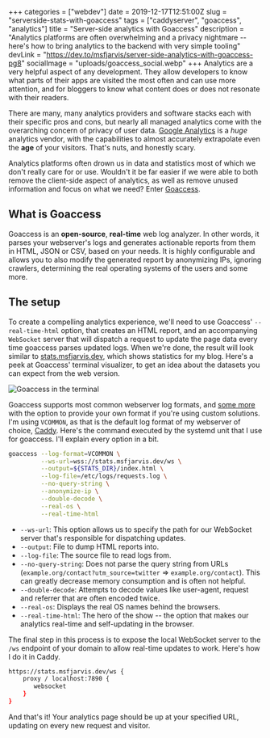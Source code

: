 +++
categories = ["webdev"]
date = 2019-12-17T12:51:00Z
slug = "serverside-stats-with-goaccess"
tags = ["caddyserver", "goaccess", "analytics"]
title = "Server-side analytics with Goaccess"
description = "Analytics platforms are often overwhelming and a privacy nightmare -- here's how to bring analytics to the backend with very simple tooling"
devLink = "https://dev.to/msfjarvis/server-side-analytics-with-goaccess-pg8"
socialImage = "uploads/goaccess_social.webp"
+++
Analytics are a very helpful aspect of any development. They allow developers to know what parts of their apps are visited the most often and can use more attention, and for bloggers to know what content does or does not resonate with their readers.

There are many, many analytics providers and software stacks each with their specific pros and cons, but nearly all managed analytics come with the overarching concern of privacy of user data. [Google Analytics](https://analytics.google.com/) is a _huge_ analytics vendor, with the capabilities to almost accurately extrapolate even the **age** of your visitors. That's nuts, and honestly scary.

Analytics platforms often drown us in data and statistics most of which we don't really care for or use. Wouldn't it be far easier if we were able to both remove the client-side aspect of analytics, as well as remove unused information and focus on what we need? Enter [Goaccess](https://goaccess.io).

## What is Goaccess

Goaccess is an **open-source**, **real-time** web log analyzer. In other words, it parses your webserver's logs and generates actionable reports from them in HTML, JSON or CSV, based on your needs. It is highly configurable and allows you to also modify the generated report by anonymizing IPs, ignoring crawlers, determining the real operating systems of the users and some more.

## The setup

To create a compelling analytics experience, we'll need to use Goaccess' `--real-time-html` option, that creates an HTML report, and an accompanying `WebSocket` server that will dispatch a request to update the page data every time goaccess parses updated logs. When we're done, the result will look similar to [stats.msfjarvis.dev](https://stats.msfjarvis.dev), which shows statistics for my blog. Here's a peek at Goaccess' terminal visualizer, to get an idea about the datasets you can expect from the web version.

![Goaccess in the terminal](/uploads/goaccess_terminal.webp)

Goaccess supports most common webserver log formats, and [some more](https://goaccess.io/man#options) with the option to provide your own format if you're using custom solutions. I'm using `VCOMMON`, as that is the default log format of my webserver of choice, [Caddy](https://caddyserver.com). Here's the command executed by the systemd unit that I use for goaccess. I'll explain every option in a bit.

```bash
goaccess --log-format=VCOMMON \
         --ws-url=wss://stats.msfjarvis.dev/ws \
         --output=${STATS_DIR}/index.html \
         --log-file=/etc/logs/requests.log \
         --no-query-string \
         --anonymize-ip \
         --double-decode \
         --real-os \
         --real-time-html
```

* `--ws-url`: This option allows us to specify the path for our WebSocket server that's responsible for dispatching updates.
* `--output`: File to dump HTML reports into.
* `--log-file`: The source file to read logs from.
* `--no-query-string`: Does not parse the query string from URLs (`example.org/contact?utm_source=twitter` => `example.org/contact`). This can greatly decrease memory consumption and is often not helpful.
* `--double-decode`: Attempts to decode values like user-agent, request and referrer that are often encoded twice.
* `--real-os`: Displays the real OS names behind the browsers.
* `--real-time-html`: The hero of the show -- the option that makes our analytics real-time and self-updating in the browser.

The final step in this process is to expose the local WebSocket server to the `/ws` endpoint of your domain to allow real-time updates to work. Here's how I do it in Caddy.

```bash
https://stats.msfjarvis.dev/ws {
    proxy / localhost:7890 {
       websocket
    }
}
```

And that's it! Your analytics page should be up at your specified URL, updating on every new request and visitor.